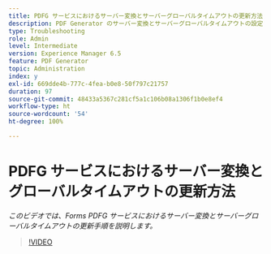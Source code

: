 ```yaml
---
title: PDFG サービスにおけるサーバー変換とサーバーグローバルタイムアウトの更新方法
description: PDF Generator のサーバー変換とサーバーグローバルタイムアウトの設定
type: Troubleshooting
role: Admin
level: Intermediate
version: Experience Manager 6.5
feature: PDF Generator
topic: Administration
index: y
exl-id: 669dde4b-777c-4fea-b0e8-50f797c21757
duration: 97
source-git-commit: 48433a5367c281cf5a1c106b08a1306f1b0e8ef4
workflow-type: ht
source-wordcount: '54'
ht-degree: 100%

---
```


# PDFG サービスにおけるサーバー変換とグローバルタイムアウトの更新方法

*このビデオでは、Forms PDFG サービスにおけるサーバー変換とサーバーグローバルタイムアウトの更新手順を説明します。*

>[!VIDEO](https://video.tv.adobe.com/v/335514?quality=12&learn=on)

